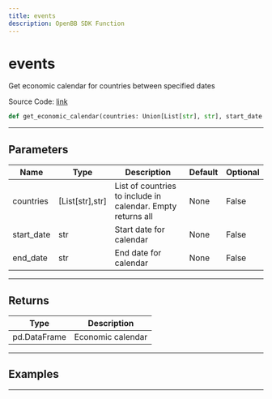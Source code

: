 ```yaml
---
title: events
description: OpenBB SDK Function
---
```


# events

Get economic calendar for countries between specified dates

Source Code: [link](https://github.com/OpenBB-finance/OpenBBTerminal/tree/main/openbb_terminal/economy/nasdaq_model.py#L21)

```python
def get_economic_calendar(countries: Union[List[str], str], start_date: str, end_date: str) -> DataFrame
```
---

## Parameters

| Name | Type | Description | Default | Optional |
| ---- | ---- | ----------- | ------- | -------- |
| countries | [List[str],str] | List of countries to include in calendar.  Empty returns all | None | False |
| start_date | str | Start date for calendar | None | False |
| end_date | str | End date for calendar | None | False |

---

## Returns

| Type | Description |
| ---- | ----------- |
| pd.DataFrame | Economic calendar |

---

## Examples

---

